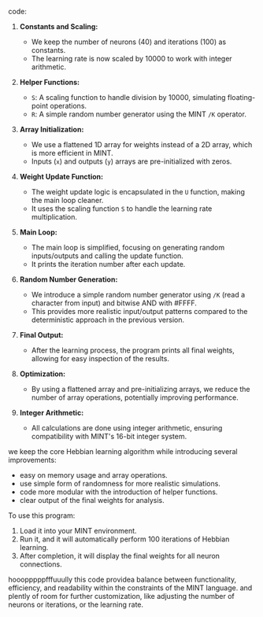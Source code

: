code:

1. **Constants and Scaling:**
   - We keep the number of neurons (40) and iterations (100) as constants.
   - The learning rate is now scaled by 10000 to work with integer arithmetic.

2. **Helper Functions:**
   - `S`: A scaling function to handle division by 10000, simulating floating-point operations.
   - `R`: A simple random number generator using the MINT `/K` operator.

3. **Array Initialization:**
   - We use a flattened 1D array for weights instead of a 2D array, which is more efficient in MINT.
   - Inputs (`x`) and outputs (`y`) arrays are pre-initialized with zeros.

4. **Weight Update Function:**
   - The weight update logic is encapsulated in the `U` function, making the main loop cleaner.
   - It uses the scaling function `S` to handle the learning rate multiplication.

5. **Main Loop:**
   - The main loop is simplified, focusing on generating random inputs/outputs and calling the update function.
   - It prints the iteration number after each update.

6. **Random Number Generation:**
   - We introduce a simple random number generator using `/K` (read a character from input) and bitwise AND with #FFFF.
   - This provides more realistic input/output patterns compared to the deterministic approach in the previous version.

7. **Final Output:**
   - After the learning process, the program prints all final weights, allowing for easy inspection of the results.

8. **Optimization:**
   - By using a flattened array and pre-initializing arrays, we reduce the number of array operations, potentially improving performance.

9. **Integer Arithmetic:**
   - All calculations are done using integer arithmetic, ensuring compatibility with MINT's 16-bit integer system.

we keep the core Hebbian learning algorithm while introducing several improvements:
- easy on memory usage and array operations.
- use simple form of randomness for more realistic simulations.
- code more modular with the introduction of helper functions.
- clear output of the final weights for analysis.

To use this program:
1. Load it into your MINT environment.
2. Run it, and it will automatically perform 100 iterations of Hebbian learning.
3. After completion, it will display the final weights for all neuron connections.

hooopppppfffuuully this code providea balance between functionality, efficiency, and readability within the constraints of the MINT language. 
and plently of room for further customization, like adjusting the number of neurons or iterations, or the learning rate.


